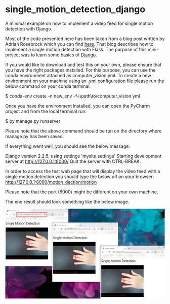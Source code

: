 # single_motion_detection_django
A minimal example on how to implement a video feed for single motion detection with Django.

Most of the code presented here has been taken from a blog post written by Adrian Rosebrock which you can find [here](https://www.pyimagesearch.com/2019/09/02/opencv-stream-video-to-web-browser-html-page/). That blog describes how to implement a single motion detection with Flask. The purpose of this mini-project was to learn some basics of [Django](https://www.djangoproject.com/).

If you would like to download and test this on your own, please ensure that you have the right packages installed. For this purpose, you can use the conda environment attached as computer_vision.yml. To create a new environment on your machine using an .yml configuration file please run the below command on your conda terminal:

$ conda-env create -n new_env -f=\path\to\computer_vision.yml

Once you have the environment installed, you can open the PyCharm project and from the local terminal run:

$ py manage.py runserver

Please note that the above command should be run on the directory where manage.py has been saved.

If everything went well, you should see the below message:

Django version 2.2.5, using settings 'mysite.settings'
Starting development server at http://127.0.0.1:8000/
Quit the server with CTRL-BREAK.

In order to access the test web page that will display the video feed with a single motion detection you should type the below url on your browser:
http://127.0.0.1:8000/motion_dection/motion

Please note that the port (8000) might be different on your own machine.

The end result should look something like the below image.

![alt text](https://github.com/monti-nicolas/single_motion_detection_django/blob/main/SingleMotionDetection_Django/images_example/result.png)

